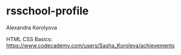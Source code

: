 # rsschool-profile
Alexandra Korolyova

HTML CSS Basics: https://www.codecademy.com/users/Sasha_Koroleva/achievements
